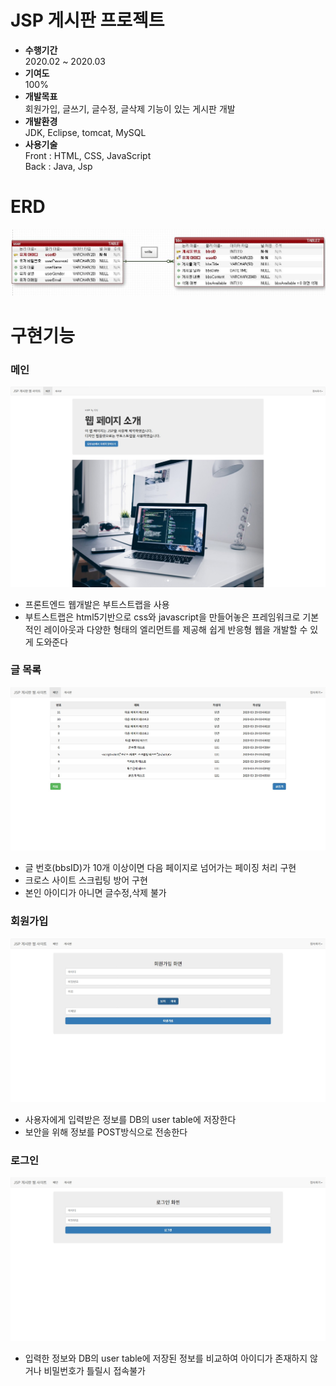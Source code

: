 # JSP 게시판 프로젝트
- **수행기간**  
2020.02 ~ 2020.03   
- **기여도**  
100%   
- **개발목표**  
회원가입, 글쓰기, 글수정, 글삭제 기능이 있는 게시판 개발   
- **개발환경**   
JDK, Eclipse, tomcat, MySQL   
- **사용기술**   
Front : HTML, CSS, JavaScript   
Back : Java, Jsp   
 
# ERD
![erd](/readmeImages/erd.JPG)   

# 구현기능   
### 메인    
![main](/readmeImages/bbs메인.jpg)   
- 프론트엔드 웹개발은 부트스트랩을 사용   
- 부트스트랩은 html5기반으로 css와 javascript을 만들어놓은 프레임워크로 기본적인 레이아웃과 다양한 형태의 엘리먼트를 제공해 쉽게 반응형 웹을 개발할 수 있게 도와준다   

### 글 목록   
![bbs](/readmeImages/bbs게시판.jpg)   
- 글 번호(bbsID)가 10개 이상이면 다음 페이지로 넘어가는 페이징 처리 구현   
- 크로스 사이트 스크립팅 방어 구현    
- 본인 아이디가 아니면 글수정,삭제 불가     

### 회원가입    
![join](/readmeImages/bbs회원가입.jpg)   
- 사용자에게 입력받은 정보를 DB의 user table에 저장한다   
- 보안을 위해 정보를 POST방식으로 전송한다   

### 로그인    
![login](/readmeImages/bbs로그인.jpg)   
- 입력한 정보와 DB의 user table에 저장된 정보를 비교하여 아이디가 존재하지 않거나 비밀번호가 틀릴시 접속불가    
